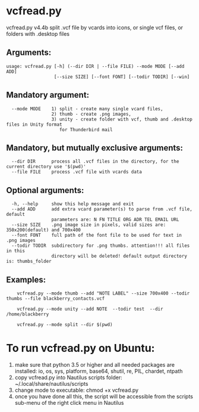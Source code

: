 # vcfread.pyvcfread.py v4.4b split .vcf file by vcards into icons, or single vcf files, or folders with .desktop files Arguments:---------```usage: vcfread.py [-h] (--dir DIR | --file FILE) --mode MODE [--add ADD]                  [--size SIZE] [--font FONT] [--todir TODIR] [--win]```Mandatory argument:-------------------```  --mode MODE    1) split - create many single vcard files,                  2) thumb - create .png images,                  3) unity - create folder with vcf, thumb and .desktop files in Unity format                     for Thunderbird mail```Mandatory, but mutually exclusive arguments:---------------------------------------------```  --dir DIR      process all .vcf files in the directory, for the current directory use '$(pwd)'  --file FILE    process .vcf file with vcards data```Optional arguments:---------------------```  -h, --help     show this help message and exit  --add ADD      add extra vcard parameter(s) to parse from .vcf file, default                 parameters are: N FN TITLE ORG ADR TEL EMAIL URL  --size SIZE    .png image size in pixels, valid sizes are: 350x200(default) and 700x400  --font FONT    full path of the font file to be used for text in .png images  --todir TODIR  subdirectory for .png thumbs. attention!!! all files in this                 directory will be deleted! default output directory is: thumbs_folder```Examples:--------```    vcfread.py --mode thumb --add "NOTE LABEL" --size 700x400 --todir thumbs --file blackberry_contacts.vcf    vcfread.py --mode unity --add NOTE  --todir test  --dir /home/blackberry    vcfread.py --mode split --dir $(pwd)```    # To run vcfread.py on Ubuntu:1. make sure that python 3.5 or higher and all needed packages are installed:    io, os, sys, platform, base64, shutil, re, PIL, chardet, ntpath2. copy vcfread.py into Nautilus scripts folder: ~/.local/share/nautilus/scripts3. change mode to executable:  chmod +x vcfread.py4. once you have done all this, the script will be accessible from the scripts sub-menu of the    right click menu in Nautilus